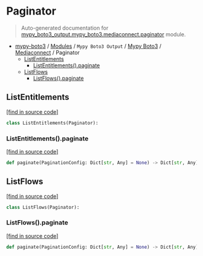 # Paginator

> Auto-generated documentation for [mypy_boto3_output.mypy_boto3.mediaconnect.paginator](https://github.com/vemel/mypy_boto3/blob/master/mypy_boto3_output/mypy_boto3/mediaconnect/paginator.py) module.

- [mypy-boto3](../../../README.md#mypy_boto3) / [Modules](../../../MODULES.md#mypy-boto3-modules) / `Mypy Boto3 Output` / [Mypy Boto3](../index.md#mypy-boto3) / [Mediaconnect](index.md#mediaconnect) / Paginator
    - [ListEntitlements](#listentitlements)
        - [ListEntitlements().paginate](#listentitlementspaginate)
    - [ListFlows](#listflows)
        - [ListFlows().paginate](#listflowspaginate)

## ListEntitlements

[[find in source code]](https://github.com/vemel/mypy_boto3/blob/master/mypy_boto3_output/mypy_boto3/mediaconnect/paginator.py#L9)

```python
class ListEntitlements(Paginator):
```

### ListEntitlements().paginate

[[find in source code]](https://github.com/vemel/mypy_boto3/blob/master/mypy_boto3_output/mypy_boto3/mediaconnect/paginator.py#L12)

```python
def paginate(PaginationConfig: Dict[str, Any] = None) -> Dict[str, Any]:
```

## ListFlows

[[find in source code]](https://github.com/vemel/mypy_boto3/blob/master/mypy_boto3_output/mypy_boto3/mediaconnect/paginator.py#L16)

```python
class ListFlows(Paginator):
```

### ListFlows().paginate

[[find in source code]](https://github.com/vemel/mypy_boto3/blob/master/mypy_boto3_output/mypy_boto3/mediaconnect/paginator.py#L19)

```python
def paginate(PaginationConfig: Dict[str, Any] = None) -> Dict[str, Any]:
```
